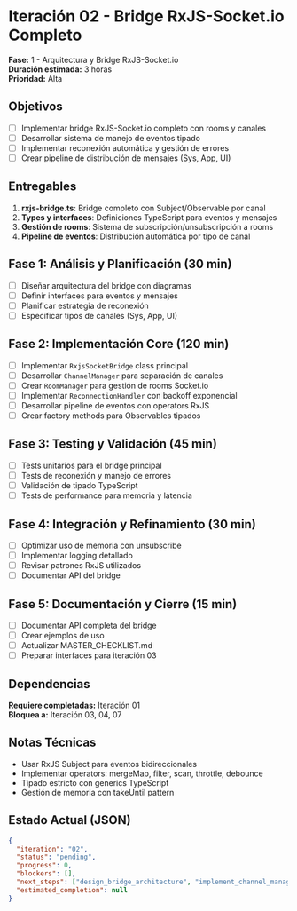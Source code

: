 # Iteración 02 - Bridge RxJS-Socket.io Completo
**Fase:** 1 - Arquitectura y Bridge RxJS-Socket.io  
**Duración estimada:** 3 horas  
**Prioridad:** Alta

## Objetivos
- [ ] Implementar bridge RxJS-Socket.io completo con rooms y canales
- [ ] Desarrollar sistema de manejo de eventos tipado
- [ ] Implementar reconexión automática y gestión de errores
- [ ] Crear pipeline de distribución de mensajes (Sys, App, UI)

## Entregables
1. **rxjs-bridge.ts**: Bridge completo con Subject/Observable por canal
2. **Types y interfaces**: Definiciones TypeScript para eventos y mensajes
3. **Gestión de rooms**: Sistema de subscripción/unsubscripción a rooms
4. **Pipeline de eventos**: Distribución automática por tipo de canal

## Fase 1: Análisis y Planificación (30 min)
- [ ] Diseñar arquitectura del bridge con diagramas
- [ ] Definir interfaces para eventos y mensajes
- [ ] Planificar estrategia de reconexión
- [ ] Especificar tipos de canales (Sys, App, UI)

## Fase 2: Implementación Core (120 min)
- [ ] Implementar `RxjsSocketBridge` class principal
- [ ] Desarrollar `ChannelManager` para separación de canales
- [ ] Crear `RoomManager` para gestión de rooms Socket.io
- [ ] Implementar `ReconnectionHandler` con backoff exponencial
- [ ] Desarrollar pipeline de eventos con operators RxJS
- [ ] Crear factory methods para Observables tipados

## Fase 3: Testing y Validación (45 min)
- [ ] Tests unitarios para el bridge principal
- [ ] Tests de reconexión y manejo de errores
- [ ] Validación de tipado TypeScript
- [ ] Tests de performance para memoria y latencia

## Fase 4: Integración y Refinamiento (30 min)
- [ ] Optimizar uso de memoria con unsubscribe
- [ ] Implementar logging detallado
- [ ] Revisar patrones RxJS utilizados
- [ ] Documentar API del bridge

## Fase 5: Documentación y Cierre (15 min)
- [ ] Documentar API completa del bridge
- [ ] Crear ejemplos de uso
- [ ] Actualizar MASTER_CHECKLIST.md
- [ ] Preparar interfaces para iteración 03

## Dependencias
**Requiere completadas:** Iteración 01  
**Bloquea a:** Iteración 03, 04, 07

## Notas Técnicas
- Usar RxJS Subject para eventos bidireccionales
- Implementar operators: mergeMap, filter, scan, throttle, debounce
- Tipado estricto con generics TypeScript
- Gestión de memoria con takeUntil pattern

## Estado Actual (JSON)
```json
{
  "iteration": "02",
  "status": "pending",
  "progress": 0,
  "blockers": [],
  "next_steps": ["design_bridge_architecture", "implement_channel_manager", "create_room_system"],
  "estimated_completion": null
}
```

